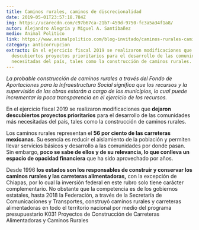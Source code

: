 ```yaml
---
title: Caminos rurales, caminos de discrecionalidad
date: 2019-05-01T23:57:18.784Z
img: https://ucarecdn.com/c97b67ca-21b7-459d-9750-fc3a5a34f1a8/
autor: Alejandro Alegría y Miguel A. Santibañez
medio: Animal Politico
link: https://www.animalpolitico.com/blog-invitado/caminos-rurales-caminos-de-discrecionalidad/
category: anticorrupcion
extracto: En el ejercicio fiscal 2019 se realizaron modificaciones que dejaron
  descubiertos proyectos prioritarios para el desarrollo de las comunidades más
  necesitadas del país, tales como la construcción de caminos rurales.
---
```

*La probable construcción de caminos rurales a través del Fondo de Aportaciones para la Infraestructura Social significa que los recursos y la supervisión de las obras estarán a cargo de los municipios, lo cual puede incrementar la poca transparencia en el ejercicio de los recursos.*

En el ejercicio fiscal 2019 se realizaron modificaciones que **dejaron descubiertos proyectos prioritarios** para el desarrollo de las comunidades más necesitadas del país, tales como la construcción de caminos rurales.

Los caminos rurales representan el **56 por ciento de las carreteras mexicanas**. Su esencia es reducir el aislamiento de la población y permiten llevar servicios básicos y desarrollo a las comunidades por donde pasan. Sin embargo, **poco se sabe de ellos y de su relevancia, lo que conlleva un espacio de opacidad financiera** que ha sido aprovechado por años.

Desde 1996 **los estados son los responsables de construir y conservar los caminos rurales y las carreteras alimentadoras,** con la excepción de Chiapas, por lo cual la inversión federal en este rubro solo tiene carácter complementario. No obstante que la competencia es de los gobiernos estatales, hasta 2018 la Federación, a través de la Secretaría de Comunicaciones y Transportes, construyó caminos rurales y carreteras alimentadoras en todo el territorio nacional por medio del programa presupuestario K031 Proyectos de Construcción de Carreteras Alimentadoras y Caminos Rurales